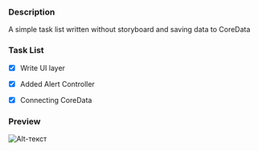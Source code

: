 ### Description

A simple task list written without storyboard and saving data to CoreData


### Task List

- [X] Write UI layer
- [X] Added Alert Controller
- [X] Connecting CoreData


### Preview

![Alt-текст](https://igofro.ru/image/ToDoList.gif "Орк")
